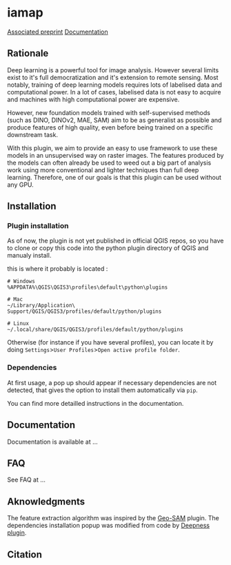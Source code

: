 # iamap

[Associated preprint](https://arxiv.org/) [Documentation]()

## Rationale

Deep learning is a powerful tool for image analysis. However several limits exist to it's full democratization and it's extension to remote sensing. Most notably, training of deep learning models requires lots of labelised data and computational power. In a lot of cases, labelised data is not easy to acquire and machines with high computational power are expensive.

However, new foundation models trained with self-supervised methods (such as DINO, DINOv2, MAE, SAM) aim to be as generalist as possible and produce features of high quality, even before being trained on a specific downstream task.

With this plugin, we aim to provide an easy to use framework to use these models in an unsupervised way on raster images. The features produced by the models can often already be used to weed out a big part of analysis work using more conventional and lighter techniques than full deep learning. Therefore, one of our goals is that this plugin can be used without any GPU.

## Installation

### Plugin installation

As of now, the plugin is not yet published in official QGIS repos, so you have to clone or copy this code into the python plugin directory of QGIS and manualy install.

this is where it probably is located : 

```
# Windows
%APPDATA%\QGIS\QGIS3\profiles\default\python\plugins

# Mac
~/Library/Application\ Support/QGIS/QGIS3/profiles/default/python/plugins

# Linux
~/.local/share/QGIS/QGIS3/profiles/default/python/plugins

```

Otherwise (for instance if you have several profiles), you can locate it by doing `Settings`>`User Profiles`>`Open active profile folder`.

### Dependencies

At first usage, a pop up should appear if necessary dependencies are not detected, that gives the option to install them automatically via `pip`.

You can find more detailled instructions in the documentation.


## Documentation

Documentation is available at ...

## FAQ

See FAQ at ...

## Aknowledgments

The feature extraction algorithm was inspired by the [Geo-SAM](https://github.com/coolzhao/Geo-SAM) plugin. The dependencies installation popup was modified from code by [Deepness plugin](https://github.com/PUTvision/qgis-plugin-deepness).


## Citation

